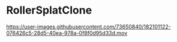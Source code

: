 # RollerSplatClone

https://user-images.githubusercontent.com/73650840/182101122-076426c5-28d5-40ea-978a-0f8f0d95d33d.mov

